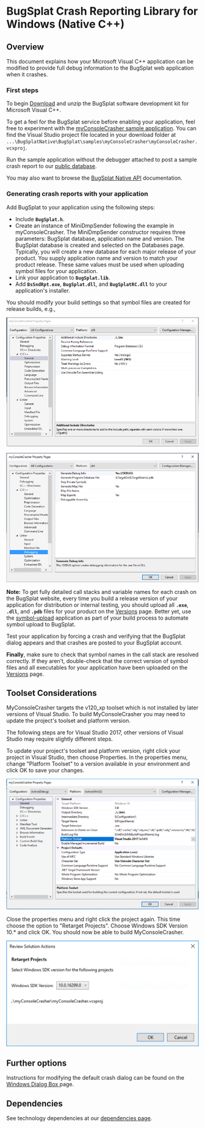 # BugSplat Crash Reporting Library for Windows (Native C++)

## Overview

This document explains how your Microsoft Visual C++ application can be modified to provide full debug information to the BugSplat web application when it crashes.

### First steps

To begin [Download](https://app.bugsplat.com/browse/download\_item.php?item=native) and unzip the BugSplat software development kit for Microsoft Visual C++.

To get a feel for the BugSplat service before enabling your application, feel free to experiment with the [myConsoleCrasher sample application](../../../posting-a-test-crash/myconsolecrasher-c-plus-plus/). You can find the Visual Studio project file located in your download folder at `...\BugSplatNative\BugSplat\samples\myConsoleCrasher\myConsoleCrasher.vcxproj`.

Run the sample application without the debugger attached to post a sample crash report to our [public database](../../../../../education/faq/using-bugsplats-public-database.md).

You may also want to browse the [BugSplat Native API](https://www.bugsplat.com/platforms/cpp/api/) documentation.

### Generating crash reports with your application

Add BugSplat to your application using the following steps:

* Include **`BugSplat.h`**.
* Create an instance of MiniDmpSender following the example in myConsoleCrasher. The MiniDmpSender constructor requires three parameters: BugSplat database, application name and version. The BugSplat database is created and selected on the Databases page. Typically, you will create a new database for each major release of your product. You supply application name and version to match your product release. These same values must be used when uploading symbol files for your application.
* Link your application to **`BugSplat.lib`**.
* Add **`BsSndRpt.exe`**, **`BugSplat.dll`**, and **`BugSplatRC.dll`** to your application's installer.

You should modify your build settings so that symbol files are created for release builds, e.g.,

![Microsoft Visual Studio C++ General Properties](../../../../../.gitbook/assets/microsoft-cpp-configuration-general.png)

![Microsoft Visual Studio C++ Debugging Properties](../../../../../.gitbook/assets/microsoft-cpp-configuration-debugging.png)

**Note:** To get fully detailed call stacks and variable names for each crash on the BugSplat website, every time you build a release version of your application for distribution or internal testing, you should upload all **`.exe`**, **`.dll`**, and **`.pdb`** files for your product on the [Versions](https://app.bugsplat.com/v2/versions) page. Better yet, use the [symbol-upload](../../../../../education/faq/how-to-upload-symbol-files-with-symbol-upload.md) application as part of your build process to automate symbol upload to BugSplat.

Test your application by forcing a crash and verifying that the BugSplat dialog appears and that crashes are posted to your BugSplat account.

**Finally**, make sure to check that symbol names in the call stack are resolved correctly. If they aren’t, double-check that the correct version of symbol files and all executables for your application have been uploaded on the [Versions](https://app.bugsplat.com/v2/versions) page.

## Toolset Considerations

MyConsoleCrasher targets the v120\_xp toolset which is not installed by later versions of Visual Studio. To build MyConsoleCrasher you may need to update the project's toolset and platform version.

The following steps are for Visual Studio 2017, other versions of Visual Studio may require slightly different steps.

To update your project's toolset and platform version, right click your project in Visual Studio, then choose Properties. In the properties menu, change "Platform Toolset" to a version available in your environment and click OK to save your changes.

![Microsoft Visual Studio C++ Platform Toolset](../../../../../.gitbook/assets/microsoft-cpp-configuration-platform-toolset.png)

Close the properties menu and right click the project again. This time choose the option to "Retarget Projects". Choose Windows SDK Version 10.\* and click OK. You should now be able to build MyConsoleCrasher.

![C++ Visual Studio Retarget Projects](../../../../../.gitbook/assets/microsoft-cpp-retarget-project.png)

## Further options

Instructions for modifying the default crash dialog can be found on the [Windows Dialog Box ](../../../../../education/how-tos/customize-the-crash-dialog.md)page.

## Dependencies

See technology dependencies at our [dependencies page](dependencies.md).

